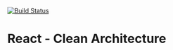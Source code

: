 [![Build Status](https://travis-ci.com/linconkusunoki/clean-react.svg?branch=main)](https://travis-ci.com/linconkusunoki/clean-react)

# React - Clean Architecture
